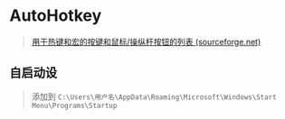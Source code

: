 # AutoHotkey

> [用于热键和宏的按键和鼠标/操纵杆按钮的列表 (sourceforge.net)](http://ahkcn.sourceforge.net/docs/KeyList.htm)

## 自启动设

> 添加到 `C:\Users\用户名\AppData\Roaming\Microsoft\Windows\Start Menu\Programs\Startup`
